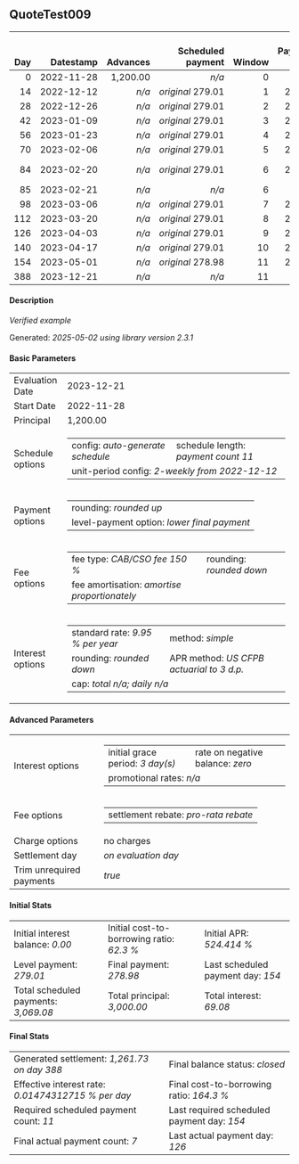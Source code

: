 <h2>QuoteTest009</h2>
<table>
    <thead style="vertical-align: bottom;">
        <th class="ci00" style="text-align: right;">Day</th>
        <th class="ci01" style="text-align: right;">Datestamp</th>
        <th class="ci02" style="text-align: right;">Advances</th>
        <th class="ci03" style="text-align: right;">Scheduled payment</th>
        <th class="ci04" style="text-align: right;">Window</th>
        <th class="ci05" style="text-align: right;">Payment due</th>
        <th class="ci06" style="text-align: right;">Actual payments</th>
        <th class="ci07" style="text-align: right;">Generated payment</th>
        <th class="ci08" style="text-align: right;">Net effect</th>
        <th class="ci09" style="text-align: right;">Payment status</th>
        <th class="ci10" style="text-align: right;">Balance status</th>
        <th class="ci11" style="text-align: right;">Simple interest</th>
        <th class="ci12" style="text-align: right;">New interest</th>
        <th class="ci13" style="text-align: right;">Interest portion</th>
        <th class="ci14" style="text-align: right;">Fee rebate if&nbsp;settled</th>
        <th class="ci15" style="text-align: right;">Fee rebate</th>
        <th class="ci16" style="text-align: right;">Fee portion</th>
        <th class="ci17" style="text-align: right;">Principal portion</th>
        <th class="ci18" style="text-align: right;">Interest balance</th>
        <th class="ci19" style="text-align: right;">Fee balance</th>
        <th class="ci20" style="text-align: right;">Principal balance</th>
        <th class="ci21" style="text-align: right;">Settlement figure</th>
    </thead>
    <tr style="text-align: right;">
        <td class="ci00">0</td>
        <td class="ci01" style="white-space: nowrap;">2022-11-28</td>
        <td class="ci02">1,200.00</td>
        <td class="ci03" style="white-space: nowrap;"><i>n/a<i></td>
        <td class="ci04">0</td>
        <td class="ci05">0.00</td>
        <td class="ci06"><i>n/a</i></td>
        <td class="ci07"><i>n/a</i></td>
        <td class="ci08">0.00</td>
        <td class="ci09"><i>none&nbsp;scheduled</i></td>
        <td class="ci10">open</td>
        <td class="ci11">0.0000</td>
        <td class="ci12">0.0000</td>
        <td class="ci13">0.00</td>
        <td class="ci14">1,800.00</td>
        <td class="ci15">0.00</td>
        <td class="ci16">0.00</td>
        <td class="ci17">0.00</td>
        <td class="ci18">0.0000</td>
        <td class="ci19">1,800.00</td>
        <td class="ci20">1,200.00</td>
        <td class="ci21">3,000.00</td>
    </tr>
    <tr style="text-align: right;">
        <td class="ci00">14</td>
        <td class="ci01" style="white-space: nowrap;">2022-12-12</td>
        <td class="ci02"><i>n/a</i></td>
        <td class="ci03" style="white-space: nowrap;"><i>original</i> 279.01</td>
        <td class="ci04">1</td>
        <td class="ci05">279.01</td>
        <td class="ci06"><i>n/a</i></td>
        <td class="ci07"><i>n/a</i></td>
        <td class="ci08">0.00</td>
        <td class="ci09"><i>missed&nbsp;payment</i></td>
        <td class="ci10">open</td>
        <td class="ci11">11.4493</td>
        <td class="ci12">11.4493</td>
        <td class="ci13">0.00</td>
        <td class="ci14">1,636.37</td>
        <td class="ci15">0.00</td>
        <td class="ci16">0.00</td>
        <td class="ci17">0.00</td>
        <td class="ci18">11.4493</td>
        <td class="ci19">1,800.00</td>
        <td class="ci20">1,200.00</td>
        <td class="ci21">1,375.07</td>
    </tr>
    <tr style="text-align: right;">
        <td class="ci00">28</td>
        <td class="ci01" style="white-space: nowrap;">2022-12-26</td>
        <td class="ci02"><i>n/a</i></td>
        <td class="ci03" style="white-space: nowrap;"><i>original</i> 279.01</td>
        <td class="ci04">2</td>
        <td class="ci05">279.01</td>
        <td class="ci06"><i>n/a</i></td>
        <td class="ci07"><i>n/a</i></td>
        <td class="ci08">0.00</td>
        <td class="ci09"><i>missed&nbsp;payment</i></td>
        <td class="ci10">open</td>
        <td class="ci11">11.4493</td>
        <td class="ci12">11.4493</td>
        <td class="ci13">0.00</td>
        <td class="ci14">1,472.73</td>
        <td class="ci15">0.00</td>
        <td class="ci16">0.00</td>
        <td class="ci17">0.00</td>
        <td class="ci18">22.8986</td>
        <td class="ci19">1,800.00</td>
        <td class="ci20">1,200.00</td>
        <td class="ci21">1,550.16</td>
    </tr>
    <tr style="text-align: right;">
        <td class="ci00">42</td>
        <td class="ci01" style="white-space: nowrap;">2023-01-09</td>
        <td class="ci02"><i>n/a</i></td>
        <td class="ci03" style="white-space: nowrap;"><i>original</i> 279.01</td>
        <td class="ci04">3</td>
        <td class="ci05">279.01</td>
        <td class="ci06"><i>n/a</i></td>
        <td class="ci07"><i>n/a</i></td>
        <td class="ci08">0.00</td>
        <td class="ci09"><i>missed&nbsp;payment</i></td>
        <td class="ci10">open</td>
        <td class="ci11">11.4493</td>
        <td class="ci12">11.4493</td>
        <td class="ci13">0.00</td>
        <td class="ci14">1,309.10</td>
        <td class="ci15">0.00</td>
        <td class="ci16">0.00</td>
        <td class="ci17">0.00</td>
        <td class="ci18">34.3479</td>
        <td class="ci19">1,800.00</td>
        <td class="ci20">1,200.00</td>
        <td class="ci21">1,725.24</td>
    </tr>
    <tr style="text-align: right;">
        <td class="ci00">56</td>
        <td class="ci01" style="white-space: nowrap;">2023-01-23</td>
        <td class="ci02"><i>n/a</i></td>
        <td class="ci03" style="white-space: nowrap;"><i>original</i> 279.01</td>
        <td class="ci04">4</td>
        <td class="ci05">279.01</td>
        <td class="ci06"><i>n/a</i></td>
        <td class="ci07"><i>n/a</i></td>
        <td class="ci08">0.00</td>
        <td class="ci09"><i>missed&nbsp;payment</i></td>
        <td class="ci10">open</td>
        <td class="ci11">11.4493</td>
        <td class="ci12">11.4493</td>
        <td class="ci13">0.00</td>
        <td class="ci14">1,145.46</td>
        <td class="ci15">0.00</td>
        <td class="ci16">0.00</td>
        <td class="ci17">0.00</td>
        <td class="ci18">45.7973</td>
        <td class="ci19">1,800.00</td>
        <td class="ci20">1,200.00</td>
        <td class="ci21">1,900.33</td>
    </tr>
    <tr style="text-align: right;">
        <td class="ci00">70</td>
        <td class="ci01" style="white-space: nowrap;">2023-02-06</td>
        <td class="ci02"><i>n/a</i></td>
        <td class="ci03" style="white-space: nowrap;"><i>original</i> 279.01</td>
        <td class="ci04">5</td>
        <td class="ci05">279.01</td>
        <td class="ci06"><i>confirmed</i>&nbsp;272.84</td>
        <td class="ci07"><i>n/a</i></td>
        <td class="ci08">272.84</td>
        <td class="ci09"><i>paid&nbsp;later&nbsp;owing</i>&nbsp;6.17</td>
        <td class="ci10">open</td>
        <td class="ci11">11.4493</td>
        <td class="ci12">11.4493</td>
        <td class="ci13">57.24</td>
        <td class="ci14">981.82</td>
        <td class="ci15">0.00</td>
        <td class="ci16">129.36</td>
        <td class="ci17">86.24</td>
        <td class="ci18">0.0000</td>
        <td class="ci19">1,670.64</td>
        <td class="ci20">1,113.76</td>
        <td class="ci21">1,802.58</td>
    </tr>
    <tr style="text-align: right;">
        <td class="ci00">84</td>
        <td class="ci01" style="white-space: nowrap;">2023-02-20</td>
        <td class="ci02"><i>n/a</i></td>
        <td class="ci03" style="white-space: nowrap;"><i>original</i> 279.01</td>
        <td class="ci04">6</td>
        <td class="ci05">279.01</td>
        <td class="ci06"><i>confirmed</i>&nbsp;272.84<br/><i>confirmed</i>&nbsp;272.84</td>
        <td class="ci07"><i>n/a</i></td>
        <td class="ci08">545.68</td>
        <td class="ci09"><i>overpayment</i></td>
        <td class="ci10">open</td>
        <td class="ci11">10.6265</td>
        <td class="ci12">10.6265</td>
        <td class="ci13">10.62</td>
        <td class="ci14">818.19</td>
        <td class="ci15">0.00</td>
        <td class="ci16">321.04</td>
        <td class="ci17">214.02</td>
        <td class="ci18">0.0000</td>
        <td class="ci19">1,349.60</td>
        <td class="ci20">899.74</td>
        <td class="ci21">1,431.15</td>
    </tr>
    <tr style="text-align: right;">
        <td class="ci00">85</td>
        <td class="ci01" style="white-space: nowrap;">2023-02-21</td>
        <td class="ci02"><i>n/a</i></td>
        <td class="ci03" style="white-space: nowrap;"><i>n/a<i></td>
        <td class="ci04">6</td>
        <td class="ci05">0.00</td>
        <td class="ci06"><i>confirmed</i>&nbsp;272.84</td>
        <td class="ci07"><i>n/a</i></td>
        <td class="ci08">272.84</td>
        <td class="ci09"><i>extra&nbsp;payment</i></td>
        <td class="ci10">open</td>
        <td class="ci11">0.6132</td>
        <td class="ci12">0.6132</td>
        <td class="ci13">0.61</td>
        <td class="ci14">806.50</td>
        <td class="ci15">0.00</td>
        <td class="ci16">163.34</td>
        <td class="ci17">108.89</td>
        <td class="ci18">0.0000</td>
        <td class="ci19">1,186.26</td>
        <td class="ci20">790.85</td>
        <td class="ci21">1,170.61</td>
    </tr>
    <tr style="text-align: right;">
        <td class="ci00">98</td>
        <td class="ci01" style="white-space: nowrap;">2023-03-06</td>
        <td class="ci02"><i>n/a</i></td>
        <td class="ci03" style="white-space: nowrap;"><i>original</i> 279.01</td>
        <td class="ci04">7</td>
        <td class="ci05">279.01</td>
        <td class="ci06"><i>confirmed</i>&nbsp;272.84</td>
        <td class="ci07"><i>n/a</i></td>
        <td class="ci08">272.84</td>
        <td class="ci09"><i>paid&nbsp;later&nbsp;owing</i>&nbsp;6.17</td>
        <td class="ci10">open</td>
        <td class="ci11">7.0066</td>
        <td class="ci12">7.0066</td>
        <td class="ci13">7.00</td>
        <td class="ci14">654.55</td>
        <td class="ci15">0.00</td>
        <td class="ci16">159.51</td>
        <td class="ci17">106.33</td>
        <td class="ci18">0.0000</td>
        <td class="ci19">1,026.75</td>
        <td class="ci20">684.52</td>
        <td class="ci21">1,056.72</td>
    </tr>
    <tr style="text-align: right;">
        <td class="ci00">112</td>
        <td class="ci01" style="white-space: nowrap;">2023-03-20</td>
        <td class="ci02"><i>n/a</i></td>
        <td class="ci03" style="white-space: nowrap;"><i>original</i> 279.01</td>
        <td class="ci04">8</td>
        <td class="ci05">279.01</td>
        <td class="ci06"><i>confirmed</i>&nbsp;272.84</td>
        <td class="ci07"><i>n/a</i></td>
        <td class="ci08">272.84</td>
        <td class="ci09"><i>paid&nbsp;later&nbsp;owing</i>&nbsp;6.17</td>
        <td class="ci10">open</td>
        <td class="ci11">6.5310</td>
        <td class="ci12">6.5310</td>
        <td class="ci13">6.53</td>
        <td class="ci14">490.91</td>
        <td class="ci15">0.00</td>
        <td class="ci16">159.79</td>
        <td class="ci17">106.52</td>
        <td class="ci18">0.0000</td>
        <td class="ci19">866.96</td>
        <td class="ci20">578.00</td>
        <td class="ci21">954.05</td>
    </tr>
    <tr style="text-align: right;">
        <td class="ci00">126</td>
        <td class="ci01" style="white-space: nowrap;">2023-04-03</td>
        <td class="ci02"><i>n/a</i></td>
        <td class="ci03" style="white-space: nowrap;"><i>original</i> 279.01</td>
        <td class="ci04">9</td>
        <td class="ci05">279.01</td>
        <td class="ci06"><i>confirmed</i>&nbsp;272.84</td>
        <td class="ci07"><i>n/a</i></td>
        <td class="ci08">272.84</td>
        <td class="ci09"><i>paid&nbsp;later&nbsp;owing</i>&nbsp;6.17</td>
        <td class="ci10">open</td>
        <td class="ci11">5.5146</td>
        <td class="ci12">5.5146</td>
        <td class="ci13">5.51</td>
        <td class="ci14">327.28</td>
        <td class="ci15">0.00</td>
        <td class="ci16">160.40</td>
        <td class="ci17">106.93</td>
        <td class="ci18">0.0000</td>
        <td class="ci19">706.56</td>
        <td class="ci20">471.07</td>
        <td class="ci21">850.35</td>
    </tr>
    <tr style="text-align: right;">
        <td class="ci00">140</td>
        <td class="ci01" style="white-space: nowrap;">2023-04-17</td>
        <td class="ci02"><i>n/a</i></td>
        <td class="ci03" style="white-space: nowrap;"><i>original</i> 279.01</td>
        <td class="ci04">10</td>
        <td class="ci05">279.01</td>
        <td class="ci06"><i>n/a</i></td>
        <td class="ci07"><i>n/a</i></td>
        <td class="ci08">0.00</td>
        <td class="ci09"><i>missed&nbsp;payment</i></td>
        <td class="ci10">open</td>
        <td class="ci11">4.4944</td>
        <td class="ci12">4.4944</td>
        <td class="ci13">0.00</td>
        <td class="ci14">163.64</td>
        <td class="ci15">0.00</td>
        <td class="ci16">0.00</td>
        <td class="ci17">0.00</td>
        <td class="ci18">4.4944</td>
        <td class="ci19">706.56</td>
        <td class="ci20">471.07</td>
        <td class="ci21">1,018.48</td>
    </tr>
    <tr style="text-align: right;">
        <td class="ci00">154</td>
        <td class="ci01" style="white-space: nowrap;">2023-05-01</td>
        <td class="ci02"><i>n/a</i></td>
        <td class="ci03" style="white-space: nowrap;"><i>original</i> 278.98</td>
        <td class="ci04">11</td>
        <td class="ci05">278.98</td>
        <td class="ci06"><i>n/a</i></td>
        <td class="ci07"><i>n/a</i></td>
        <td class="ci08">0.00</td>
        <td class="ci09"><i>paid&nbsp;later&nbsp;in&nbsp;full</i></td>
        <td class="ci10">open</td>
        <td class="ci11">4.4944</td>
        <td class="ci12">4.4944</td>
        <td class="ci13">0.00</td>
        <td class="ci14">0.00</td>
        <td class="ci15">0.00</td>
        <td class="ci16">0.00</td>
        <td class="ci17">0.00</td>
        <td class="ci18">8.9887</td>
        <td class="ci19">706.56</td>
        <td class="ci20">471.07</td>
        <td class="ci21">1,186.61</td>
    </tr>
    <tr style="text-align: right;">
        <td class="ci00">388</td>
        <td class="ci01" style="white-space: nowrap;">2023-12-21</td>
        <td class="ci02"><i>n/a</i></td>
        <td class="ci03" style="white-space: nowrap;"><i>n/a<i></td>
        <td class="ci04">11</td>
        <td class="ci05">0.00</td>
        <td class="ci06"><i>n/a</i></td>
        <td class="ci07">1,261.73</td>
        <td class="ci08">1,261.73</td>
        <td class="ci09"><i>generated</i></td>
        <td class="ci10">closed</td>
        <td class="ci11">75.1199</td>
        <td class="ci12">75.1199</td>
        <td class="ci13">84.10</td>
        <td class="ci14">0.00</td>
        <td class="ci15">0.00</td>
        <td class="ci16">706.56</td>
        <td class="ci17">471.07</td>
        <td class="ci18">0.0000</td>
        <td class="ci19">0.00</td>
        <td class="ci20">0.00</td>
        <td class="ci21">0.00</td>
    </tr>
</table>
<h4>Description</h4>
<p><i>Verified example</i></p>
<p>Generated: <i>2025-05-02 using library version 2.3.1</i></p>
<h4>Basic Parameters</h4>
<table>
    <tr>
        <td>Evaluation Date</td>
        <td>2023-12-21</td>
    </tr>
    <tr>
        <td>Start Date</td>
        <td>2022-11-28</td>
    </tr>
    <tr>
        <td>Principal</td>
        <td>1,200.00</td>
    </tr>
    <tr>
        <td>Schedule options</td>
        <td>
            <table>
                <tr>
                    <td>config: <i>auto-generate schedule</i></td>
                    <td>schedule length: <i><i>payment count</i> 11</i></td>
                </tr>
                <tr>
                    <td colspan="2" style="white-space: nowrap;">unit-period config: <i>2-weekly from 2022-12-12</i></td>
                </tr>
            </table>
        </td>
    </tr>
    <tr>
        <td>Payment options</td>
        <td>
            <table>
                <tr>
                    <td>rounding: <i>rounded up</i></td>
                </tr>
                <tr>
                    <td>level-payment option: <i>lower&nbsp;final&nbsp;payment</i></td>
                </tr>
            </table>
        </td>
    </tr>
    <tr>
        <td>Fee options</td>
        <td>
            <table>
                <tr>
                    <td>fee type: <i><i>CAB/CSO fee</i> 150 %</i></td>
                    <td>rounding: <i>rounded down</i></td>
                </tr>
                <tr>
                    <td>fee amortisation: <i>amortise proportionately</i></td>
                </tr>
            </table>
        </td>
    </tr>
    <tr>
        <td>Interest options</td>
        <td>
            <table>
                <tr>
                    <td>standard rate: <i>9.95 % per year</i></td>
                    <td>method: <i>simple</i></td>
                </tr>
                <tr>
                    <td>rounding: <i>rounded down</i></td>
                    <td>APR method: <i>US CFPB actuarial to 3 d.p.</i></td>
                </tr>
                <tr>
                    <td colspan="2">cap: <i>total <i>n/a</i>; daily <i>n/a</i></td>
                </tr>
            </table>
        </td>
    </tr>
</table>
<h4>Advanced Parameters</h4>
<table>
    <tr>
        <td>Interest options</td>
        <td>
            <table>
                <tr>
                    <td>initial grace period: <i>3 day(s)</i></td>
                    <td>rate on negative balance: <i>zero</i></td>
                </tr>
                <tr>
                    <td colspan="2">promotional rates: <i><i>n/a</i></i></td>
                </tr>
            </table>
        </td>
    </tr>
    <tr>
        <td>Fee options</td>
        <td>
            <table>
                <tr>
                    <td>settlement rebate: <i>pro-rata rebate</i></td>
                </tr>
            </table>
        </td>
    </tr>
    <tr>
        <td>Charge options</td>
        <td>no charges
        </td>
    </tr>
    <tr>
        <td>Settlement day</td><td><i><i>on evaluation day</i></i></td>
    </tr>
    <tr>
        <td>Trim unrequired payments</td><td><i>true</i></td>
    </tr>
</table>
<h4>Initial Stats</h4>
<table>
    <tr>
        <td>Initial interest balance: <i>0.00</i></td>
        <td>Initial cost-to-borrowing ratio: <i>62.3 %</i></td>
        <td>Initial APR: <i>524.414 %</i></td>
    </tr>
    <tr>
        <td>Level payment: <i>279.01</i></td>
        <td>Final payment: <i>278.98</i></td>
        <td>Last scheduled payment day: <i>154</i></td>
    </tr>
    <tr>
        <td>Total scheduled payments: <i>3,069.08</i></td>
        <td>Total principal: <i>3,000.00</i></td>
        <td>Total interest: <i>69.08</i></td>
    </tr>
</table>
<h4>Final Stats</h4>
<table>
    <tr>
        <td>Generated settlement: <i>1,261.73 on day 388</i></td>
        <td>Final balance status: <i>closed</i></td>
    </tr>
    <tr>
        <td>Effective interest rate: <i>0.01474312715 % per day</i></td>
        <td>Final cost-to-borrowing ratio: <i>164.3 %</i></td>
    </tr>
    <tr>
        <td>Required scheduled payment count: <i>11</i></td>
        <td>Last required scheduled payment day: <i>154</i></td>
    </tr>
    <tr>
        <td>Final actual payment count: <i>7</i></td>
        <td>Last actual payment day: <i>126</i></td>
    </tr>
</table>
